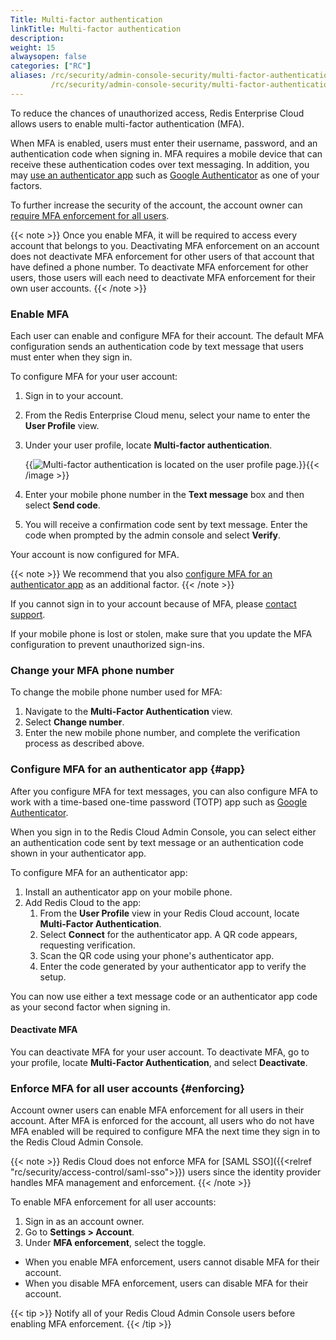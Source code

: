 ```yaml
---
Title: Multi-factor authentication
linkTitle: Multi-factor authentication
description:
weight: 15
alwaysopen: false
categories: ["RC"]
aliases: /rc/security/admin-console-security/multi-factor-authentication/
         /rc/security/admin-console-security/multi-factor-authentication.md
---
```


To reduce the chances of unauthorized access, Redis Enterprise Cloud allows users to enable multi-factor authentication (MFA).

When MFA is enabled, users must enter their username, password, and an authentication code when signing in. MFA requires a mobile device that can receive these authentication codes over text messaging. In addition, you may [use an authenticator app](#app) such as [Google Authenticator](https://en.wikipedia.org/wiki/Google_Authenticator) as one of your factors.

To further increase the security of the account, the account owner can [require MFA enforcement for all users](#enforcing).

{{< note >}}
Once you enable MFA, it will be required to access every account that belongs to you. Deactivating MFA enforcement on an account does not deactivate MFA enforcement for other users of that account that have defined a phone number. To deactivate MFA enforcement for other users, those users will each need to deactivate MFA enforcement for their own user accounts.
{{< /note >}}

### Enable MFA

Each user can enable and configure MFA for their account.
The default MFA configuration sends an authentication code by text message that users must enter when they sign in.

To configure MFA for your user account:

1. Sign in to your account.
2. From the Redis Enterprise Cloud menu, select your name to enter the **User Profile** view.
3. Under your user profile, locate **Multi-factor authentication**.

    {{<image filename="images/rc/multi-factor-authentication-user-profile.png" alt="Multi-factor authentication is located on the user profile page." >}}{{< /image >}}

4. Enter your mobile phone number in the **Text message** box and then select **Send code**.
5. You will receive a confirmation code sent by text message. Enter the code when prompted by the admin console and select **Verify**.

Your account is now configured for MFA.

{{< note >}}
We recommend that you also [configure MFA for an authenticator app](#app) as an additional factor.
{{< /note >}}

If you cannot sign in to your account because of MFA, please [contact support](https://redislabs.com/company/support/).

If your mobile phone is lost or stolen, make sure that you update the MFA configuration to prevent unauthorized sign-ins.


### Change your MFA phone number

To change the mobile phone number used for MFA:

1. Navigate to the **Multi-Factor Authentication** view.
1. Select **Change number**.
1. Enter the new mobile phone number, and complete the verification process as described above.


### Configure MFA for an authenticator app {#app}

After you configure MFA for text messages, you can also configure MFA to work with a time-based one-time password (TOTP) app such as [Google Authenticator](https://play.google.com/store/apps/details?id=com.google.android.apps.authenticator2&hl=en_US&gl=US&pli=1).

When you sign in to the Redis Cloud Admin Console, you can select  either an authentication code sent by text message or an authentication code shown in your authenticator app.

To configure MFA for an authenticator app:

1. Install an authenticator app on your mobile phone.
1. Add Redis Cloud to the app:
    1. From the **User Profile** view in your Redis Cloud account, locate **Multi-Factor Authentication**.
    1. Select **Connect** for the authenticator app. A QR code appears, requesting verification.
    1. Scan the QR code using your phone's authenticator app.
    1. Enter the code generated by your authenticator app to verify the setup.

You can now use either a text message code or an authenticator app code as your second factor when signing in.

#### Deactivate MFA

You can deactivate MFA for your user account. To deactivate MFA, go to your profile, locate **Multi-Factor Authentication**, and select **Deactivate**.

### Enforce MFA for all user accounts {#enforcing}

Account owner users can enable MFA enforcement for all users in their account.
After MFA is enforced for the account, all users who do not have MFA enabled will be required to configure MFA the next time they sign in to the Redis Cloud Admin Console.

{{< note >}}
Redis Cloud does not enforce MFA for [SAML SSO]({{<relref "rc/security/access-control/saml-sso">}}) users since the identity provider handles MFA management and enforcement.
{{< /note >}}

To enable MFA enforcement for all user accounts:

1. Sign in as an account owner.
1. Go to **Settings > Account**.
1. Under **MFA enforcement**, select the toggle.

- When you enable MFA enforcement, users cannot disable MFA for their account.
- When you disable MFA enforcement, users can disable MFA for their account.

{{< tip >}}
Notify all of your Redis Cloud Admin Console users before enabling MFA enforcement.
{{< /tip >}}
